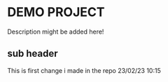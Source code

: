 # DEMO PROJECT

Description might be added here!

## sub header 

This is first change i made in the repo 23/02/23 10:15